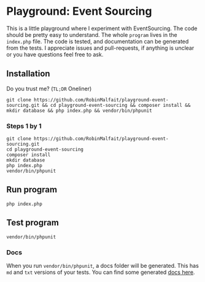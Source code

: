# Playground: Event Sourcing

This is a little playground where I experiment with EventSourcing. The code should be pretty easy to understand. The whole `program` lives in the `index.php` file.
The code is tested, and documentation can be generated from the tests. I appreciate issues and pull-requests, if anything is unclear or you have questions feel free to ask.

## Installation

Do you trust me? (`TL;DR` Oneliner)

```
git clone https://github.com/RobinMalfait/playground-event-sourcing.git && cd playground-event-sourcing && composer install && mkdir database && php index.php && vendor/bin/phpunit
```

### Steps 1 by 1

```
git clone https://github.com/RobinMalfait/playground-event-sourcing.git
cd playground-event-sourcing
composer install
mkdir database
php index.php
vendor/bin/phpunit
```

## Run program

```
php index.php
```

## Test program

```
vendor/bin/phpunit
```

### Docs

When you run `vendor/bin/phpunit`, a docs folder will be generated. This has `md` and `txt` versions of your tests.
You can find some generated [docs here](https://github.com/RobinMalfait/playground-event-sourcing/tree/master/docs).